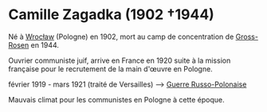 # Camille Zagadka (1902 †1944)

Né à [Wrocław](http://fr.wikipedia.org/wiki/Wroc%C5%82aw) (Pologne) en 1902, mort au camp de concentration de [Gross-Rosen](https://fr.wikipedia.org/wiki/Gross-Rosen) en 1944.

Ouvrier communiste juif, arrive en France en 1920 suite à la mission française pour le recrutement de la main d'œuvre en Pologne.

février 1919 - mars 1921 (traité de Versailles) --> [Guerre Russo-Polonaise](https://fr.wikipedia.org/wiki/Guerre_sovi%C3%A9to-polonaise)

Mauvais climat pour les communistes en Pologne à cette époque.
